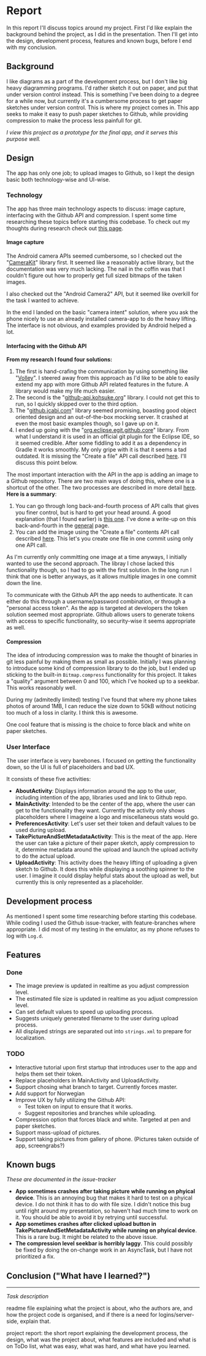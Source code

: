 # Report

In this report I'll discuss topics around my project. First I'd like explain the background behind the project, as I did in the presentation. Then I'll get into the design, development process, features and known bugs, before I end with my conclusion.

## Background

I like diagrams as a part of the development process, but I don't like big heavy diagramming programs. I'd rather sketch it out on paper, and put that under version control instead. This is something I've been doing to a degree for a while now, but currently it's a cumbersome process to get paper sketches under version control. This is where my project comes in. This app seeks to make it easy to push paper sketches to Github, while providing compression to make the process less painfull for git.

*I view this project as a prototype for the final app, and it serves this purpose well.*

## Design

The app has only one job; to upload images to Github, so I kept the design basic both technology-wise and UI-wise.

### Technology

The app has three main technology aspects to discuss: image capture, interfacing with the Github API and compression. I spent some time researching these topics before starting this codebase. To check out my thoughts during research check out [this page](./general.md).

#### Image capture

The Android camera APIs seemed cumbersome, so I checked out the "[CameraKit](https://github.com/CameraKit/camerakit-android)" library first. It seemed like a reasonably active library, but the documentation was very much lacking. The nail in the coffin was that I couldn't figure out how to properly get full sized bitmaps of the taken images.

I also checked out the "Android Camera2" API, but it seemed like overkill for the task I wanted to achieve.

In the end I landed on the basic "camera intent" solution, where you ask the phone nicely to use an already installed camera-app to do the heavy lifting. The interface is not obvious, and examples provided by Android helped a lot.

#### Interfacing with the Github API

**From my research I found four solutions:**

1. The first is hand-crafing the communication by using something like "[Volley](https://github.com/google/volley)". I steered away from this approach as I'd like to be able to easily extend my app with more Github API related features in the future. A library would make my life much easier. 
2. The second is the "[github-api.kohsuke.org](http://github-api.kohsuke.org/)" library. I could not get this to run, so I quickly skipped over to the third option. 
3. The "[github.jcabi.com](http://github.jcabi.com/)" library seemed promising, boasting good object oriented design and an out-of-the-box mocking server. It crashed at even the most basic examples though, so I gave up on it.
4. I ended up going with the "[org.eclipse.egit.github.core](https://github.com/eclipse/egit-github/tree/master/org.eclipse.egit.github.core)" library. From what I understand it is used in an official git plugin for the Eclipse IDE, so it seemed credible. After some fiddling to add it as a dependency in Gradle it works smoothly. My only gripe with it is that it seems a tad outdated. It is missing the "Create a file" API call described [here](https://developer.github.com/v3/repos/contents/). I'll discuss this point below.

The most important interaction with the API in the app is adding an image to a Github repository. There are two main ways of doing this, where one is a shortcut of the other. The two processes are described in more detail [here](./general.md). **Here is a summary**:

1. You can go through long back-and-fourth process of API calls that gives you finer control, but is hard to get your head around. A good explanation (that I found earlier) is [this one](http://www.levibotelho.com/development/commit-a-file-with-the-github-api/). I've done a write-up on this back-and-fourth in the [general](./general.md) page.
2. You can add the image using the "Create a file" contents API call described [here](https://developer.github.com/v3/repos/contents/). This let's you create one file in one commit using only one API call.

As I'm currently only committing one image at a time anyways, I initially wanted to use the second approach. The libray I chose lacked this functionality though, so I had to go with the first solution. In the long run I think that one is better anyways, as it allows multiple images in one commit down the line.

To communicate with the Github API the app needs to authenticate. It can either do this through a username/password combination, or through a "personal access token". As the app is targeted at developers the token solution seemed most appropriate. Github allows users to generate tokens with access to specific functionality, so security-wise it seems appropriate as well.


#### Compression

The idea of introducing compression was to make the thought of binaries in git less painful by making them as small as possible. Initially I was planning to introduce some kind of compression library to do the job, but I ended up sticking to the built-in `Bitmap.compress` functionality for this project. It takes a "quality" argument between 0 and 100, which I've hooked up to a seekbar. This works reasonably well. 

During my (admitedly limited) testing I've found that where my phone takes photos of around 1MB, I can reduce the size down to 50kB without noticing too much of a loss in clarity. I think this is awesome.

One cool feature that is missing is the choice to force black and white on paper sketches.

### User Interface

The user interface is very barebones. I focused on getting the functionality down, so the UI is full of placeholders and bad UX. 

It consists of these five activities:

* **AboutActivity**: Displays information around the app to the user, including intention of the app, libraries used and link to Github repo.
* **MainActivity**: Intended to be the center of the app, where the user can get to the functionality they want. Currently the activity only shows placeholders where I imageine a logo and miscellaneous stats would go.
* **PreferencesActivity**: Let's user set their token and default values to be used during upload. 
* **TakePictureAndSetMetadataActivity**: This is the meat of the app. Here the user can take a picture of their paper sketch, apply compression to it, determine metadata around the upload and launch the upload activity to do the actual upload.
* **UploadActivity**: This activity does the heavy lifting of uploading a given sketch to Github. It does this while displaying a soothing spinner to the user. I imagine it could display helpful stats about the upload as well, but currently this is only represented as a placeholder.

## Development process

As mentioned I spent some time researching before starting this codebase. While coding I used the Github issue-tracker, with feature-branches where appropriate. I did most of my testing in the emulator, as my phone refuses to log with `Log.d`.

## Features

### Done

* The image preview is updated in realtime as you adjust compression level.
* The estimated file size is updated in realtime as you adjust compression level.
* Can set default values to speed up uploading process.
* Suggests uniquely generated filename to the user during upload process. 
* All displayed strings are separated out into `strings.xml` to prepare for localization.


### TODO

* Interactive tutorial upon first startup that introduces user to the app and helps them set their token.
* Replace placeholders in MainActivity and UploadActivity.
* Support chosing what branch to target. Currently forces master.
* Add support for Norwegian
* Improve UX by fully utilizing the Github API:
    * Test token on input to ensure that it works.
    * Suggest repositories and branches while uploading. 
* Compression option that forces black and white. Targeted at pen and paper sketches.
* Support mass-upload of pictures.
* Support taking pictures from gallery of phone. (Pictures taken outside of app, screengrabs?)


## Known bugs

*These are documented in the issue-tracker*

* **App sometimes crashes after taking picture while running on phyical device**. This is an annoying bug that makes it hard to test on a phyical device. I do not think it has to do with file size. I didn't notice this bug until right around my presentation, so haven't had much time to work on it. You should be able to avoid it by retrying until successful.
* **App sometimes crashes after clicked upload button in TakePictureAndSetMetadataActivity while running on phyical device**. This is a rare bug. It might be related to the above issue.
* **The compression level seekbar is horribly laggy**. This could possibly be fixed by doing the on-change work in an AsyncTask, but I have not prioritized a fix.

## Conclusion ("What have I learned?")

---

*Task description*

readme file explaining what the project is about, who the authors are, and how the project code is organised, and if there is a need for logins/server-side, explain that.

project report: the short report explaining the development process, the design, what was the project about, what features are included and what is on ToDo list, what was easy, what was hard, and what have you learned. 
